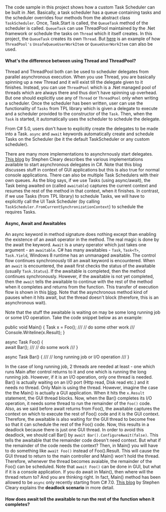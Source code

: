 The code sample in this project shows how a custom Task Scheduler can be built in .Net. Basically, a task scheduler has a queue containing tasks and the scheduler overrides four methods from the abstract class `TaskScheduler`. Once, Task.Start is called, the `QueueTask` method of the scheduler is called. `QueueTask` can use ThreadPool maintained by the .Net framework or schedule the tasks on `Thread` which it itself creates. In this project, the `QueueTask` creates its own `Thread`. But [here](https://docs.microsoft.com/en-us/dotnet/api/system.threading.tasks.taskscheduler?view=netframework-4.7.2) is an example of how `ThreadPool's` `UnsafeQueueUserWorkItem` or `QueueUserWorkItem` can also be used.

#### What's the difference between using Thread and ThreadPool?
Thread and ThreadPool both can be used to scheduler delegates from parallel asynchronous execution. When you use Thread, you are basically spinning up a new Thread and it will exist till the delegate given to it finishes. Instead, you can use `ThreadPool` which is a .Net managed pool of threads which are always there and thus don't have spinning up overhead. But one should explicitly use any of `Thread` or `ThreadPool` only when writing a scheduler. Once the scheduler has been written, user can use the functionality of `Tasks` from TPL library which is given a delegate to execute and a scheduler provided to the constructor of the `Task`. Then, when the `Task` is started, it automatically uses the scheduler to schedule the delegate. 

From C# 5.0, users don't have to explicitly create the delegates to be made into a Task. `async` and `await` keywords automatically create and schedule Tasks on the Scheduler (be it the default TaskScheduler or any custom scheduler). 

There are many more implementations to asynchrnously start delegates. [This blog](http://blog.stephencleary.com/2010/08/various-implementations-of-asynchronous.html) by Stephen Cleary describes the various implementations available to start asynchronous delegates in C#. Note that this blog discusses stuff in context of GUI applications but this is also true for normal console applications. There can also be multiple Task Schedulers with their own queues. As the blog says, if we use Tasks (using async/await), the Task being awaited on (called `awaitable`) captures the current context and resumes the rest of the method in that context, when it finishes. In contrast, if we use Tasks (from TPL library) to schedule Tasks, we will have to explicitly call the UI Task Scheduler (by calling `TaskScheduler.FromCurrentSynchronizationContext`) to schedule the requires Tasks. 

#### Async, Await and Awaitables
An async keyword in method signature does nothing except than enabling the existence of an await operator in the method. The real magic is done by the await the keyword. `Await` is a unary operator which just takes one argument - an `awaitable`. C# has many awaitables - `Task`, `Task<T>`, `Task.Yield`, Windows 8 runtime has an unmanaged awaitable. The control flow continues synchronously till an await keyword is encountered. When an `await` is encountered, the await first checks the status of the awaitable (usually `Task.Status`). If the awaitable is completed, then the method continues synchronously. However, if the awaitable is not yet completed, then the `await` tells the awaitable to continue with the rest of the method when it completes and returns from the function. This transfer of execution flow is shown in this [blog](https://docs.microsoft.com/en-us/dotnet/csharp/programming-guide/concepts/async/). Note that the asynchronous method kind of pauses when it hits await, but the thread doesn't block (therefore, this is an asynchronous wait). 

Note that the stuff the awaitable is waiting on may be some long running job or some I/O operation. Take the code snippet below as an example:

public void Main()
{
  Task x = Foo();
  ///
  // do some other work
  ///
  Console.Writeline(x.Result);
}

async Task Foo()
{  
  await Bar();
   ///
  // do some work
  ///
}

async Task Bar()
{
  ///
  // long running job or I/O operation
  ///
}

In the case of long running job, 2 threads are needed at least - one which runs Main after control returns to it and one which is running the long running job. However, if it is an I/O operation, only one thread is needed. Bar() is actually waiting on an I/O port (Http read, Disk read etc.) and it needs no thread. Only Main is using the thread. However, imagine the case the the Main() is actually a GUI application. When it hits the `x.Result` statement, the GUI thread blocks. Now, when the Bar() completes its I/O operation, it needs some thread to run the remainder of the `Foo()` code. Also, as we said before await returns from Foo(), the awaitable captures the context on which to execute the rest of Foo() code and it is the GUI context. Therefore, the awaitable is also waiting for the GUI thread to become free so that it can schedule the rest of the Foo() code. Now, this results in a deadlock because there is just one GUI thread. In order to avoid this deadlock, we should call Bar() by `await Bar().ConfigureAwait(false)`. This tells the awaitable that the remainder code doesn't need context. But what if the remainder of the code needs the context? Then, in Main() you will have to do something like `await Foo()` instead of Foo().Result. This will cause the GUI thread to return to the main controller and Main() won't hold the thread. Therefore, whenever the thread becomes avaiable, the remainder of the Foo() can be scheduled. Note that `await Foo()` can be done in GUI, but what if it is a console application. If you do await in Main(), then where will the thread return to? And you are thinking right. In fact, Main() method has been allowed to be `async` only recently starting from C# 7.0. [This blog](https://blog.stephencleary.com/2012/07/dont-block-on-async-code.html) by Stephen Cleary explains the **deadlock scenario** in more detail.

#### How does await tell the awaitable to run the rest of the function when it completes?
